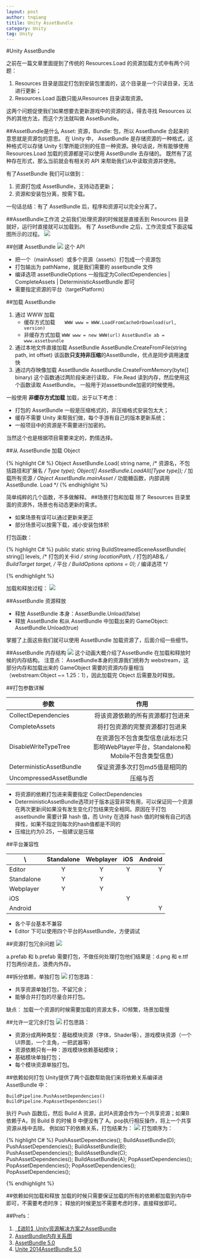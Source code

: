 ```yaml
---
layout: post
author: tnqiang
titile: Unity AssetBundle
category: Unity
tag: Unity
---
```

#Unity AssetBundle

之前在一篇文章里面提到了传统的 Resources.Load 的资源加载方式中有两个问题：

1. Resources 目录是固定打包到安装包里面的，这个目录是一个只读目录，无法进行更新；
2. Resources.Load 函数只能从Resources 目录读取资源。

这两个问题促使我们如果想要去更新游戏中的资源的话，得去寻找 Resources 以外的其他方法，而这个方法就叫做 AssetBundle。

##AssetBundle是什么
Asset: 资源，Bundle: 包，所以 AssetBundle 合起来的意思就是资源包的意思。
在 Unity 中， AssetBundle 是存储资源的一种格式，这种格式可以存储 Unity 引擎所能识别的任意一种资源。换句话说，所有能够使用 Resources.Load 加载的资源都是可以使用 AssetBundle 去存储的。
既然有了这种存在形式，那么当前就会有相关的 API 来帮助我们从中读取资源并使用。

有了AssetBundle 我们可以做到：

1. 资源打包成 AssetBundle，支持动态更新；
2. 资源和安装包分离，按需下载。

一句话总结：有了 AssetBundle 后，程序和资源可以完全分离了。

##AssetBundle工作流
之前我们处理资源的时候就是直接丢到 Resources 目录就好，运行时直接就可以加载到。
有了 AssetBundle 之后，工作流变成下面这幅图所示的过程。
![](https://raw.githubusercontent.com/renshengqiang/renshengqiang.github.io/master/images/AssetBundle/workflow.png)

##创建 AssetBundle
![](https://raw.githubusercontent.com/renshengqiang/renshengqiang.github.io/master/images/AssetBundle/BuildAssetBundle.png)
这个 API 

- 把一个（mainAsset）或多个资源（assets）打包成一个资源包
- 打包输出为 pathName，就是我们需要的 assetbundle 文件
- 编译选项 assetBundleOptions 一般指定为CollectDependencies | 
CompleteAssets | DeterministicAssetBundle 即可
- 需要指定资源的平台（targetPlatform）

##加载 AssetBundle

1. 通过 WWW 加载
	- 缓存方式加载
	`	WWW www = WWW.LoadFromCacheOrDownload(url, version)`
	- 非缓存方式加载
   	`WWW www = new WWW(url)`
   	`AssetBundle ab = www.assetbundle`
2.  通过本地文件直接加载
AssetBundle AssetBundle.CreateFromFile(string path, int offset)
该函数**只支持非压缩**的AssetBundle，优点是同步调用速度快
3. 通过内存映像加载
AssetBundle AssetBundle.CreateFromMemory(byte[] binary)
这个函数通过两阶段来进行读取， File.Read 读到内存，然后使用这个函数读取 AssetBundle。
一般用于对assetbundle加密的时候使用。

一般使用 **非缓存方式加载** 加载，出于以下考虑：

- 打包的 AssetBundle 一般是压缩格式的，非压缩格式安装包太大；
- 缓存不需要 Unity 来帮我们做，每个手游有自己的版本更新系统；
- 一般项目中的资源是不需要进行加密的。

当然这个也是根据项目需要来定的，酌情选择。

##从 AssetBundle 加载 Object

{% highlight C# %}
Object AssetBundle.Load(
	string name,                                 /* 资源名，不包括路径和扩展名 */
	Type type);
 Object[] AssetBundle.LoadAll([Type type]);     /* 加载所有资源 */
 Object AssetBundle.mainAsset                    /* 功能糖函数，内部调用AssetBundle. Load */
{% endhighlight %}

简单纯粹的几个函数，不多做解释。
##场景打包和加载
除了 Resources 目录里面的资源外，场景也有动态更新的需求。

- 如果场景有误可以通过更新来更正
- 部分场景可以按需下载，减小安装包体积

打包函数：

{% highlight C# %}
public static string BuildStreamedSceneAssetBundle(
	string[] levels, 			    /* 打包的关卡id */
	string locationPath, 		    /* 打包的AB名 */
	BuildTarget target, 		    /* 平台 */
	BuildOptions options = 0);		/* 编译选项 */

{% endhighlight %}

加载和释放过程：
![](https://raw.githubusercontent.com/renshengqiang/renshengqiang.github.io/master/images/AssetBundle/sceneAssetBundle.png)


##AssetBundle 资源释放

- 释放 AssetBundle 本身：AssetBundle.Unload(false)
- 释放 AssetBundle 和从 AssetBundle 中加载出来的 GameObject: AssetBundle.Unload(true)

掌握了上面这些我们就可以使用 AssetBundle 加载资源了，后面介绍一些细节。

##AssetBundle 内存结构
![](https://raw.githubusercontent.com/renshengqiang/renshengqiang.github.io/master/images/AssetBundle/assetbundleMemoryStructure.gif)
这个动画大概介绍了AssetBundle 在加载和释放时候的内存结构。
注意点：
AssetBundle本身的资源我们统称为 webstream，这部分内存和加载出来的 GameObject 需要的资源内存量相当（webstream:Object ~= 1.25：1），因此加载完 Object 后需要及时释放。

##打包参数详解

|  参数                         | 作用          |
| -------------                |:-------------:|
| CollectDependencies          | 将该资源依赖的所有资源都打包进来 |
| CompleteAssets               | 将打包资源的完整资源都打包进来      |
| DisableWriteTypeTree         | 在资源包不包含类型信息(此标志只影响WebPlayer平台，Standalone和Mobile不包含类型信息)|
| DeterministicAssetBundle     | 保证资源多次打包md5值是相同的      |
| UncompressedAssetBundle      | 压缩与否      |

- 将资源的依赖打包进来需要指定 CollectDependencies
- DeterministicAssetBundle选项对于版本运营非常有用，可以保证同一个资源在两次更新间如果没有发生变化打包结果完全相同。原因在于打包 assetbundle 需要计算 hash 值，而 Unity 在选择 hash 值的时候有自己的选择性，如果不指定则每次的hash值都是不同的
- 压缩比约为0.25，一般建议是压缩

##平台兼容性

|     \     |Standalone|Webplayer|iOS| Android|
| ----------|:--------:| :------:|:-:| ------:|
| Editor    | Y        | Y    | Y     | Y     |
| Standalone| Y        | Y    |       |       |
| Webplayer | Y        | Y    |       |       |
| iOS       |          |      | Y     |       |
| Android   |          |      |       | Y     |

- 各个平台基本不兼容
- Editor 下可以使用四个平台的AssetBundle，方便调试

##资源打包冗余问题
![](https://raw.githubusercontent.com/renshengqiang/renshengqiang.github.io/master/images/AssetBundle/RedundancyBuild.png)

a.prefab 和 b.prefab 需要打包，不做任何处理打包他们结果是：d.png 和 e.ttf 打包两份进去，浪费内外存。

##拆分依赖，单独打包
![](https://raw.githubusercontent.com/renshengqiang/renshengqiang.github.io/master/images/AssetBundle/parseDependency.png)
打包思路：

- 共享资源单独打包，不留冗余；
- 能够合并打包的尽量合并打包。

缺点：
加载一个资源的时候需要加载的资源太多，IO频繁，场景加载慢

##允许一定冗余打包
![](https://raw.githubusercontent.com/renshengqiang/renshengqiang.github.io/master/images/AssetBundle/allowSomeRedundancy.png)
打包思路：
- 资源分成两种类型：基础模块资源（字体，Shader等），游戏模块资源（一个UI界面，一个主角，一把武器等）
- 资源依赖只有一种：游戏模块依赖基础模块；
- 基础模块单独打包；
- 每个模块资源单独打包。

##依赖如何打包
Unity提供了两个函数帮助我们来将依赖关系编译进 AssetBundle 中：
```
BuildPipeline.PushAssetDependencies()
BuildPipeline.PopAssetDependencies()
```
执行 Push 函数后，然后 Build A 资源，此时A资源会作为一个共享资源；如果B依赖于A，则 Build B 的时候 B 中便没有了 A。pop执行相反操作，将上一个共享资源从栈中去除。
例如如下的依赖关系，打包结果为：
![](https://raw.githubusercontent.com/renshengqiang/renshengqiang.github.io/master/images/AssetBundle/dep.png)
打包顺序为：

{% highlight C# %}
PushAssetDependencies();
BuildAssetBundle(D);
PushAssetDependencies();
BuildAssetBundle(B);
PushAssetDependencies();
BuildAssetBundle(C);
PushAssetDependencies();
BuildAssetBundle(A);
PopAssetDependencies();
PopAssetDependencies();
PopAssetDependencies();
PopAssetDependencies();

{% endhighlight %}

##依赖如何加载和释放
加载的时候只需要保证加载的所有的依赖都加载到内存中即可，不需要考虑时序；
释放的时候更加不需要考虑时序，直接释放即可。

##Prefs：
1. [【进阶】Unity资源解决方案之AssetBundle](http://gad.qq.com/college/articledetail/43)
2. [AssetBundle内存关系图](http://blog.sina.com.cn/s/blog_80cc3d870101kxzb.html)
3. [AssetBundle 5.0](http://www.jianshu.com/p/74f48982af43)
4. [Unite 2014AssetBundle 5.0](https://www.youtube.com/watch?v=gVUgF2ZHveo)
